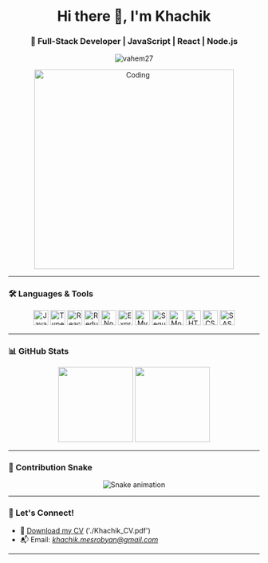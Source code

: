 <h1 align="center">Hi there 👋, I'm Khachik</h1>
<h3 align="center">🚀 Full-Stack Developer | JavaScript | React | Node.js</h3>

<p align="center">
  <img src="https://komarev.com/ghpvc/?username=vahem27&label=Profile%20views&color=0e75b6&style=flat" alt="vahem27" />
</p>

<p align="center">
  <img src="https://cdn.dribbble.com/users/1162077/screenshots/3848914/programmer.gif" alt="Coding" width="400"/>
</p>

---

### 🛠️ Languages & Tools
<p align="center">
  <img src="https://cdn.jsdelivr.net/gh/devicons/devicon/icons/javascript/javascript-original.svg" height="30" alt="JavaScript" />
  <img src="https://cdn.jsdelivr.net/gh/devicons/devicon/icons/typescript/typescript-original.svg" height="30" alt="TypeScript" />
  <img src="https://cdn.jsdelivr.net/gh/devicons/devicon/icons/react/react-original.svg" height="30" alt="React" />
  <img src="https://cdn.jsdelivr.net/gh/devicons/devicon/icons/redux/redux-original.svg" height="30" alt="Redux" />
  <img src="https://cdn.jsdelivr.net/gh/devicons/devicon/icons/nodejs/nodejs-original.svg" height="30" alt="Node.js" />
  <img src="https://cdn.jsdelivr.net/gh/devicons/devicon/icons/express/express-original.svg" height="30" alt="Express" />
  <img src="https://cdn.jsdelivr.net/gh/devicons/devicon/icons/mysql/mysql-original.svg" height="30" alt="MySQL" />
  <img src="https://cdn.jsdelivr.net/gh/devicons/devicon/icons/sequelize/sequelize-original.svg" height="30" alt="Sequelize" />
  <img src="https://cdn.jsdelivr.net/gh/devicons/devicon/icons/mongodb/mongodb-original.svg" height="30" alt="MongoDB" />
  <img src="https://cdn.jsdelivr.net/gh/devicons/devicon/icons/html5/html5-original.svg" height="30" alt="HTML5" />
  <img src="https://cdn.jsdelivr.net/gh/devicons/devicon/icons/css3/css3-original.svg" height="30" alt="CSS3" />
  <img src="https://cdn.jsdelivr.net/gh/devicons/devicon/icons/sass/sass-original.svg" height="30" alt="SASS" />
</p>

---

### 📊 GitHub Stats

<p align="center">
  <img src="https://github-readme-stats.vercel.app/api?username=mesrobyan77&show_icons=true&theme=dracula&include_all_commits=true&count_private=true" height="150" />
  <img src="https://github-readme-stats.vercel.app/api/top-langs?username=mesrobyan77&layout=compact&langs_count=6&theme=dracula" height="150" />
</p>

---

### 🐍 Contribution Snake

<p align="center">
  <img src="https://raw.githubusercontent.com/mesrobyan77/mesrobyan77/output/snake.svg" alt="Snake animation" />
</p>

---

### 🙌 Let's Connect!

- 📄 [Download my CV](#) ('./Khachik_CV.pdf')
- 📬 Email: *khachik.mesrobyan@gmail.com*

---


